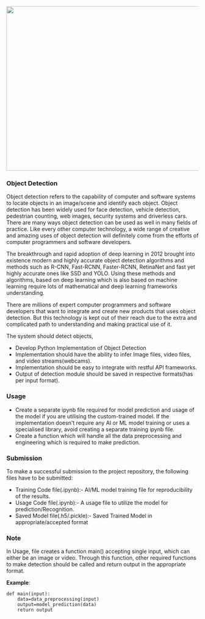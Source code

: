 <img src="https://149695847.v2.pressablecdn.com/wp-content/uploads/2020/08/object-detection-illustration.png" width=1500 height=430>

### Object Detection

Object detection refers to the capability of computer and software systems to locate objects in an image/scene and identify each object. Object detection has been widely used for face detection, vehicle detection, pedestrian counting, web images, security systems and driverless cars. There are many ways object detection can be used as well in many fields of practice. Like every other computer technology, a wide range of creative and amazing uses of object detection will definitely come from the efforts of computer programmers and software developers.

The breakthrough and rapid adoption of deep learning in 2012 brought into existence modern and highly accurate object detection algorithms and methods such as R-CNN, Fast-RCNN, Faster-RCNN, RetinaNet and fast yet highly accurate ones like SSD and YOLO. Using these methods and algorithms, based on deep learning which is also based on machine learning require lots of mathematical and deep learning frameworks understanding. 

There are millions of expert computer programmers and software developers that want to integrate and create new products that uses object detection. But this technology is kept out of their reach due to the extra and complicated path to understanding and making practical use of it.

The system should detect objects,

* Develop Python Implementation of Object Detection
* Implementation should have the ability to infer Image files, video files, and video streams(webcams).
* Implementation should be easy to integrate with restful API frameworks.
* Output of detection module should be saved in respective formats(has per input format).


### Usage

* Create a separate ipynb file required for model prediction and usage of the model if you are utilising the custom-trained model. If the implementation doesn't require any AI or ML model training or uses a specialised library, avoid creating a separate training ipynb file.
* Create a function which will handle all the data preprocessing and engineering which is required to make prediction.

### Submission

To make a successful submission to the project repository, the following files have to be submitted:

* Training Code file(.ipynb):- AI/ML model training file for reproducibility of the results.
* Usage Code file(.ipynb):- A usage file to utilize the model for prediction/Recognition.
* Saved Model file(.h5/.pickle):- Saved Trained Model in appropriate/accepted format

### Note

In Usage, file creates a function main() accepting single input, which can either be an image or video. Through this function, other required functions to make detection should be called and return output in the appropriate format.

**Example**:

```
def main(input):
    data=data_preprocessing(input)
    output=model_prediction(data)
    return output
    
```
